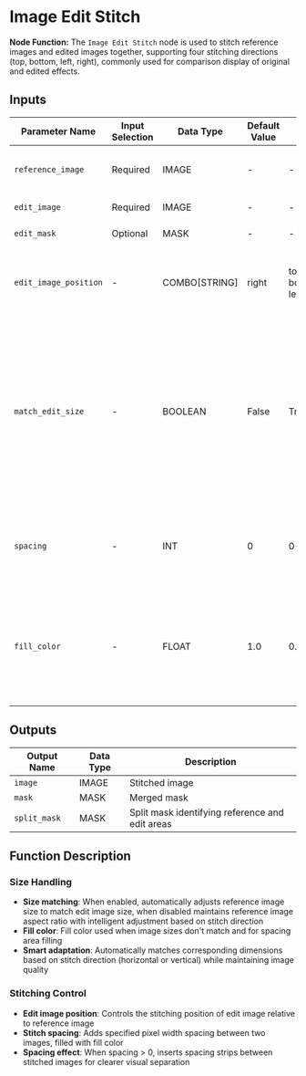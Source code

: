 # Image Edit Stitch

**Node Function:** The `Image Edit Stitch` node is used to stitch reference images and edited images together, supporting four stitching directions (top, bottom, left, right), commonly used for comparison display of original and edited effects.

## Inputs

| Parameter Name | Input Selection | Data Type | Default Value | Value Range | Description |
| -------------- | --------------- | --------- | ------------- | ----------- | ----------- |
| `reference_image` | Required | IMAGE | - | - | Reference image (original image) |
| `edit_image` | Required | IMAGE | - | - | Edited image |
| `edit_mask` | Optional | MASK | - | - | Mask of edited area |
| `edit_image_position` | - | COMBO[STRING] | right | top, bottom, left, right | Edit image stitch position: top, bottom, left, right |
| `match_edit_size` | - | BOOLEAN | False | True/False | Whether to match edit image size, when enabled adjusts reference image size to match edit image, when disabled maintains reference image aspect ratio |
| `spacing` | - | INT | 0 | 0-1000 | Stitch spacing, controls pixel spacing between two images |
| `fill_color` | - | FLOAT | 1.0 | 0.0-1.0 | Fill color, range 0.0 (black) - 1.0 (white), used for filling when sizes don't match and spacing areas |

## Outputs

| Output Name | Data Type | Description |
|-------------|-----------|-------------|
| `image` | IMAGE | Stitched image |
| `mask` | MASK | Merged mask |
| `split_mask` | MASK | Split mask identifying reference and edit areas |

## Function Description

### Size Handling
- **Size matching**: When enabled, automatically adjusts reference image size to match edit image size, when disabled maintains reference image aspect ratio with intelligent adjustment based on stitch direction
- **Fill color**: Fill color used when image sizes don't match and for spacing area filling
- **Smart adaptation**: Automatically matches corresponding dimensions based on stitch direction (horizontal or vertical) while maintaining image quality

### Stitching Control
- **Edit image position**: Controls the stitching position of edit image relative to reference image
- **Stitch spacing**: Adds specified pixel width spacing between two images, filled with fill color
- **Spacing effect**: When spacing > 0, inserts spacing strips between stitched images for clearer visual separation